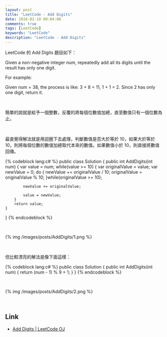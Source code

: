 ```yaml
---
layout: post
title: "LeetCode - Add Digits"
date: 2016-02-10 09:04:00
comments: true
tags: [LeetCode]
keywords: "LeetCode"
description: "LeetCode - Add Digits"
---
```


LeetCode 的 Add Digits 題目如下：  

Given a non-negative integer num, repeatedly add all its digits until the result has only one digit.  

For example:  

Given num = 38, the process is like: 3 + 8 = 11, 1 + 1 = 2. Since 2 has only one digit, return it.  

<!-- More -->

<br/>


簡單的說就是給予一個整數，反覆的將每個位數值加總，直至數值只有一個位數為止。  

<br/>


最直覺得解法就是用迴圈下去處理，判斷數值是否大於等於 10，如果大於等於 10，則將每個位數的數值加總取代本來的數值。如果數值小於 10，則直接將數值回傳。    

{% codeblock lang:c# %}
public class Solution {
    public int AddDigits(int num) {
        var value = num;
        while(value >= 10)
        {
            var originalValue = value;
            var newValue = 0;
            do
            {
                newValue += originalValue / 10;
                originalValue = originalValue % 10;
            }while(originalValue >= 10);
            
            newValue += originalValue;
            
            value = newValue;
        }
        return value;
    }
}
{% endcodeblock %}

<br/>

{% img /images/posts/AddDigits/1.png %}


<br/>


但比較漂亮的解法是像下面這樣：  

{% codeblock lang:c# %}
public class Solution {
    public int AddDigits(int num) {
        return (num - 1) % 9 + 1;
    }
}
{% endcodeblock %}

<br/>

{% img /images/posts/AddDigits/2.png %}


<br/>


Link
----
* [Add Digits | LeetCode OJ](https://leetcode.com/problems/add-digits/)

